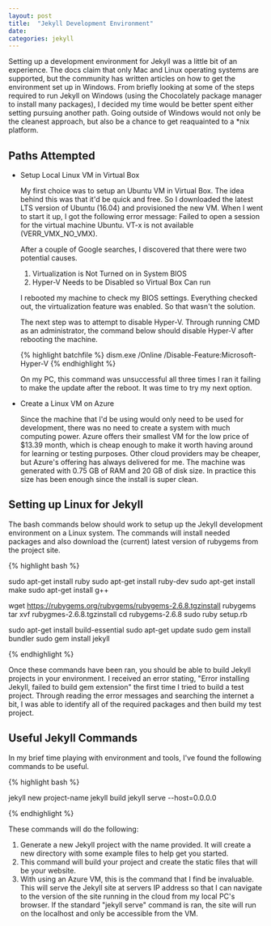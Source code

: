 ```yaml
---
layout: post
title:  "Jekyll Development Environment"
date:   
categories: jekyll
---
```

Setting up a development environment for Jekyll was a little bit of an experience. The docs claim that only Mac and Linux operating systems are supported, but the community has written articles on how to get the environment set up in Windows. From briefly looking at some of the steps required to run Jekyll on Windows (using the Chocolately package manager to install many packages), I decided my time would be better spent either setting pursuing another path. Going outside of Windows would not only be the cleanest approach, but also be a chance to get reaquainted to a *nix platform.

Paths Attempted
--------------
+ Setup Local Linux VM in Virtual Box

  My first choice was to setup an Ubuntu VM in Virtual Box. The idea behind this was that it'd be quick and free. So I downloaded the latest LTS version of Ubuntu (16.04) and provisioned the new VM. When I went to start it up, I got the following error message: Failed to open a session for the virtual machine Ubuntu. VT-x is not available (VERR_VMX_NO_VMX).

  After a couple of Google searches, I discovered that there were two potential causes.

  1. Virtualization is Not Turned on in System BIOS
  2. Hyper-V Needs to be Disabled so Virtual Box Can run

  I rebooted my machine to check my BIOS settings. Everything checked out, the virtualization feature was enabled. So that wasn't the solution.

  The next step was to attempt to disable Hyper-V. Through running CMD as an administrator, the command below should disable Hyper-V after rebooting the machine.

  {% highlight batchfile %}
  dism.exe /Online /Disable-Feature:Microsoft-Hyper-V
  {% endhighlight %}

  On my PC, this command was unsuccessful all three times I ran it failing to make the update after the reboot. It was time to try my next option.

+ Create a Linux VM on Azure

  Since the machine that I'd be using would only need to be used for development, there was no need to create a system with much computing power. Azure offers their smallest VM for the low price of $13.39 month, which is cheap enough to make it worth having around for learning or testing purposes. Other cloud providers may be cheaper, but Azure's offering has always delivered for me. The machine was generated with 0.75 GB of RAM and 20 GB of disk size. In practice this size has been enough since the install is super clean.

Setting up Linux for Jekyll
---------------
The bash commands below should work to setup up the Jekyll development environment on a Linux system. The commands will install needed packages and also download the (current) latest version of rubygems from the project site.

{% highlight bash %}

sudo apt-get install ruby
sudo apt-get install ruby-dev
sudo apt-get install make
sudo apt-get install g++

wget https://rubygems.org/rubygems/rubygems-2.6.8.tgzinstall rubygems
tar xvf rubygmes-2.6.8.tgzinstall
cd rubygems-2.6.8
sudo ruby setup.rb

sudo apt-get install build-essential
sudo apt-get update
sudo gem install bundler
sudo gem install jekyll

{% endhighlight %}

Once these commands have been ran, you should be able to build Jekyll projects in your environment. I received an error stating, "Error installing Jekyll, failed to build gem extension" the first time I tried to build a test project. Through reading the error messages and searching the internet a bit, I was able to identify all of the required packages and then build my test project.

Useful Jekyll Commands
--------------
In my brief time playing with environment and tools, I've found the following commands to be useful.

{% highlight bash %}

jekyll new project-name
jekyll build
jekyll serve --host=0.0.0.0

{% endhighlight %}

These commands will do the following:
  1. Generate a new Jekyll project with the name provided. It will create a new directory with some example files to help get you started.
  2. This command will build your project and create the static files that will be your website.
  3. With using an Azure VM, this is the command that I find be invaluable. This will serve the Jekyll site at servers IP address so that I can navigate to the version of the site running in the cloud from my local PC's browser. If the standard "jekyll serve" command is ran, the site will run on the localhost and only be accessible from the VM.